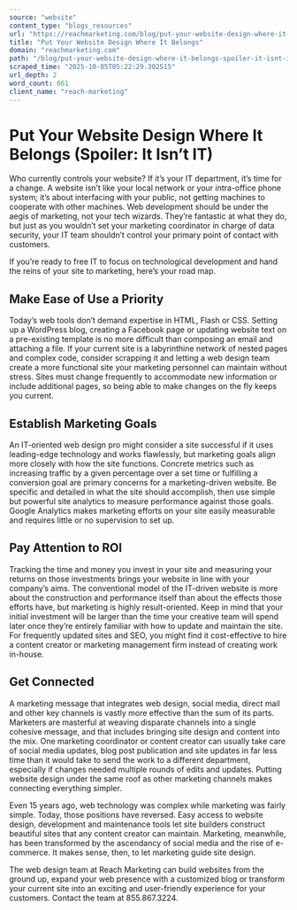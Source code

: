 ```yaml
---
source: "website"
content_type: "blogs_resources"
url: "https://reachmarketing.com/blog/put-your-website-design-where-it-belongs-spoiler-it-isnt-it/"
title: "Put Your Website Design Where It Belongs"
domain: "reachmarketing.com"
path: "/blog/put-your-website-design-where-it-belongs-spoiler-it-isnt-it/"
scraped_time: "2025-10-05T05:22:29.302515"
url_depth: 2
word_count: 661
client_name: "reach-marketing"
---
```


# Put Your Website Design Where It Belongs (Spoiler: It Isn’t IT)

Who currently controls your website? If it’s your IT department, it’s time for a change. A website isn’t like your local network or your intra-office phone system; it’s about interfacing with your public, not getting machines to cooperate with other machines. Web development should be under the aegis of marketing, not your tech wizards. They’re fantastic at what they do, but just as you wouldn’t set your marketing coordinator in charge of data security, your IT team shouldn’t control your primary point of contact with customers.

If you’re ready to free IT to focus on technological development and hand the reins of your site to marketing, here’s your road map.

## Make Ease of Use a Priority

Today’s web tools don’t demand expertise in HTML, Flash or CSS. Setting up a WordPress blog, creating a Facebook page or updating website text on a pre-existing template is no more difficult than composing an email and attaching a file. If your current site is a labyrinthine network of nested pages and complex code, consider scrapping it and letting a web design team create a more functional site your marketing personnel can maintain without stress. Sites must change frequently to accommodate new information or include additional pages, so being able to make changes on the fly keeps you current.

## Establish Marketing Goals

An IT-oriented web design pro might consider a site successful if it uses leading-edge technology and works flawlessly, but marketing goals align more closely with how the site functions. Concrete metrics such as increasing traffic by a given percentage over a set time or fulfilling a conversion goal are primary concerns for a marketing-driven website. Be specific and detailed in what the site should accomplish, then use simple but powerful site analytics to measure performance against those goals. Google Analytics makes marketing efforts on your site easily measurable and requires little or no supervision to set up.

## Pay Attention to ROI

Tracking the time and money you invest in your site and measuring your returns on those investments brings your website in line with your company’s aims. The conventional model of the IT-driven website is more about the construction and performance itself than about the effects those efforts have, but marketing is highly result-oriented. Keep in mind that your initial investment will be larger than the time your creative team will spend later once they’re entirely familiar with how to update and maintain the site. For frequently updated sites and SEO, you might find it cost-effective to hire a content creator or marketing management firm instead of creating work in-house.

## Get Connected

A marketing message that integrates web design, social media, direct mail and other key channels is vastly more effective than the sum of its parts. Marketers are masterful at weaving disparate channels into a single cohesive message, and that includes bringing site design and content into the mix. One marketing coordinator or content creator can usually take care of social media updates, blog post publication and site updates in far less time than it would take to send the work to a different department, especially if changes needed multiple rounds of edits and updates. Putting website design under the same roof as other marketing channels makes connecting everything simpler.

Even 15 years ago, web technology was complex while marketing was fairly simple. Today, those positions have reversed. Easy access to website design, development and maintenance tools let site builders construct beautiful sites that any content creator can maintain. Marketing, meanwhile, has been transformed by the ascendancy of social media and the rise of e-commerce. It makes sense, then, to let marketing guide site design.

The web design team at Reach Marketing can build websites from the ground up, expand your web presence with a customized blog or transform your current site into an exciting and user-friendly experience for your customers. Contact the team at 855.867.3224.